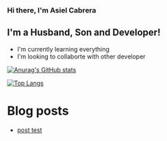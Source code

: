 ### Hi there, I'm Asiel Cabrera 

## I'm a Husband, Son and Developer!
- I'm currently learning everything
- I'm looking to collaborte with other developer 

[![Anurag's GitHub stats](https://github-readme-stats.vercel.app/api?username=asielcabrera)](https://github.com/anuraghazra/github-readme-stats)

[![Top Langs](https://github-readme-stats.vercel.app/api/top-langs/?username=asielcabrera&layout=compact)](https://github.com/anuraghazra/github-readme-stats)

# Blog posts
<!-- BLOG-POST-LIST:START -->
- [post test](https://dev.to/asielcabrera/post-test-2pcp)
<!-- BLOG-POST-LIST:END -->
